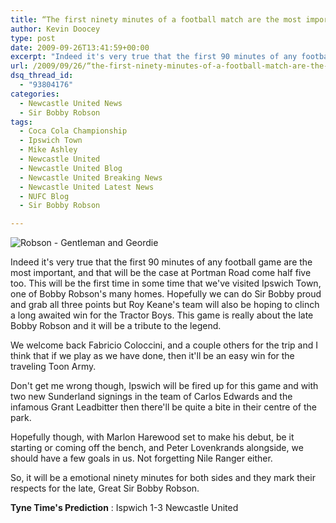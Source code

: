 ```yaml
---
title: “The first ninety minutes of a football match are the most important.”
author: Kevin Doocey
type: post
date: 2009-09-26T13:41:59+00:00
excerpt: "Indeed it's very true that the first 90 minutes of any football game are the most.."
url: /2009/09/26/“the-first-ninety-minutes-of-a-football-match-are-the-most-important-”/
dsq_thread_id:
  - "93804176"
categories:
  - Newcastle United News
  - Sir Bobby Robson
tags:
  - Coca Cola Championship
  - Ipswich Town
  - Mike Ashley
  - Newcastle United
  - Newcastle United Blog
  - Newcastle United Breaking News
  - Newcastle United Latest News
  - NUFC Blog
  - Sir Bobby Robson

---
```

![Robson - Gentleman and Geordie](http://static.guim.co.uk/sys-images/Football/Pix/pictures/2009/7/31/1249052536184/Sir-Bobby-Robson-RIP-001.jpg)

Indeed it's very true that the first 90 minutes of any football game are the most important, and that will be the case at Portman Road come half five too. This will be the first time in some time that we've visited Ipswich Town, one of Bobby Robson's many homes. Hopefully we can do Sir Bobby proud and grab all three points but Roy Keane's team will also be hoping to clinch a long  awaited win for the Tractor Boys. This game is really about the late Bobby Robson and it will be a tribute to the legend.

We welcome back Fabricio Coloccini, and a couple others for the trip and I think that if we play as we have done, then it'll be an easy win for the traveling Toon Army.

Don't get me wrong though, Ipswich will be fired up for this game and with two new Sunderland signings in the team of Carlos Edwards and the infamous Grant Leadbitter then there'll be quite a bite in their centre of the park.

Hopefully though, with Marlon Harewood set to make his debut, be it starting or coming off the bench, and Peter Lovenkrands alongside, we should have a few goals in us. Not forgetting Nile Ranger either.

So, it will be a emotional ninety minutes for both sides and they mark their respects for the late, Great Sir Bobby Robson.

**Tyne Time's Prediction** : Ispwich 1-3 Newcastle United
